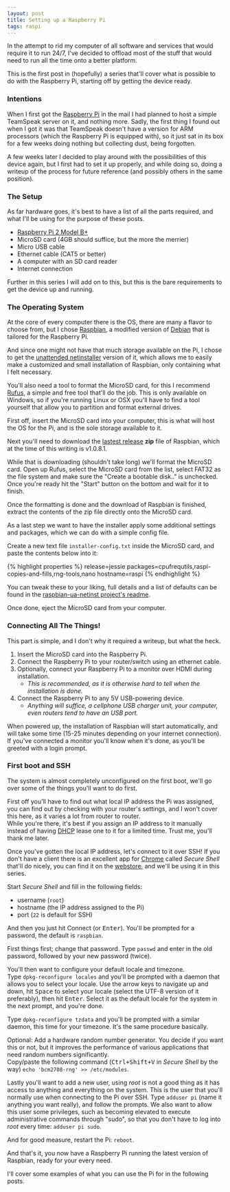 ```yaml
---
layout: post
title: Setting up a Raspberry Pi
tags: raspi
---
```

In the attempt to rid my computer of all software and services that would require it to run 24/7, I've decided to offload most of the stuff that would need to run all the time onto a better platform.

This is the first post in (hopefully) a series that'll cover what is possible to do with the Raspberry Pi, starting off by getting the device ready.
<!--more-->

### Intentions

When I first got the [Raspberry Pi](//www.raspberrypi.org/help/what-is-a-raspberry-pi/) in the mail I had planned to host a simple TeamSpeak server on it, and nothing more. Sadly, the first thing I found out when I got it was that TeamSpeak doesn't have a version for ARM processors (which the Raspberry Pi is equipped with), so it just sat in its box for a few weeks doing nothing but collecting dust, being forgotten.

A few weeks later I decided to play around with the possibilities of this device again, but I first had to set it up properly, and while doing so, doing a writeup of the process for future reference (and possibly others in the same position).

### The Setup

As far hardware goes, it's best to have a list of all the parts required, and what I'll be using for the purpose of these posts.

- [Raspberry Pi 2 Model B+](//www.raspberrypi.org/products/model-b-plus/)
- MicroSD card (4GB should suffice, but the more the merrier)
- Micro USB cable
- Ethernet cable (CAT5 or better)
- A computer with an SD card reader
- Internet connection

Further in this series I will add on to this, but this is the bare requirements to get the device up and running.

### The Operating System

At the core of every computer there is the OS, there are many a flavor to choose from, but I chose [Raspbian](//www.raspbian.org/), a modified version of [Debian](//www.debian.org/) that is tailored for the Raspberry Pi.

And since one might not have that much storage available on the Pi, I chose to get the [unattended netinstaller](//github.com/debian-pi/raspbian-ua-netinst) version of it, which allows me to easily make a customized and small installation of Raspbian, only containing what I felt necessary.

You'll also need a tool to format the MicroSD card, for this I recommend [Rufus](//rufus.akeo.ie/), a simple and free tool that'll do the job. This is only available on Windows, so if you're running Linux or OSX you'll have to find a tool yourself that allow you to partition and format external drives.

First off, insert the MicroSD card into your computer, this is what will host the OS for the Pi, and is the sole storage available to it.

Next you'll need to download the [lastest release](//github.com/debian-pi/raspbian-ua-netinst/releases/latest) **zip** file of Raspbian, which at the time of this writing is v1.0.8.1.

While that is downloading (shouldn't take long) we'll format the MicroSD card. Open up Rufus, select the MicroSD card from the list, select FAT32 as the file system and make sure the "Create a bootable disk.." is unchecked. Once you're ready hit the "Start" button on the bottom and wait for it to finish.

Once the formatting is done and the download of Raspbian is finished, extract the contents of the zip file directly onto the MicroSD card.

As a last step we want to have the installer apply some additional settings and packages, which we can do with a simple config file.

Create a new text file `installer-config.txt` inside the MicroSD card, and paste the contents below into it:

{% highlight properties %}
release=jessie
packages=cpufrequtils,raspi-copies-and-fills,rng-tools,nano
hostname=raspi
{% endhighlight %}

You can tweak these to your liking, full details and a list of defaults can be found in the [raspbian-ua-netinst project's readme](//github.com/debian-pi/raspbian-ua-netinst#installer-customization).

Once done, eject the MicroSD card from your computer.

### Connecting All The Things!

This part is simple, and I don't why it required a writeup, but what the heck.

1. Insert the MicroSD card into the Raspberry Pi.
2. Connect the Raspberry Pi to your router/switch using an ethernet cable.
3. Optionally, connect your Raspberry Pi to a monitor over HDMI during installation.
	- *This is recommended, as it is otherwise hard to tell when the installation is done.*
4. Connect the Raspberry Pi to any 5V USB-powering device.
	- *Anything will suffice, a cellphone USB charger unit, your computer, even routers tend to have an USB port.*

When powered up, the installation of Raspbian will start automatically, and will take some time (15-25 minutes depending on your internet connection).
If you've connected a monitor you'll know when it's done, as you'll be greeted with a login prompt.

### First boot and SSH

The system is almost completely unconfigured on the first boot, we'll go over some of the things you'll want to do first.

First off you'll have to find out what local IP address the Pi was assigned, you can find out by checking with your router's settings, and I won't cover this here, as it varies a lot from router to router.  
While you're there, it's best if you assign an IP address to it manually instead of having [DHCP](https://en.wikipedia.org/wiki/Dynamic_Host_Configuration_Protocol) lease one to it for a limited time. Trust me, you'll thank me later.

Once you've gotten the local IP address, let's connect to it over SSH! If you don't have a client there is an excellent app for [Chrome](//www.google.com/chrome/browser/) called *Secure Shell* that'll do nicely, you can find it on the [webstore](//chrome.google.com/webstore/detail/secure-shell/pnhechapfaindjhompbnflcldabbghjo), and we'll be using it in this series.

Start *Secure Shell* and fill in the following fields:

- username (`root`)
- hostname (the IP address assigned to the Pi)
- port (`22` is default for SSH)

And then you just hit Connect (or <kbd>Enter</kbd>). You'll be prompted for a password, the default is `raspbian`.

First things first; change that password. Type `passwd` and enter in the old password, followed by your new password (twice).

You'll then want to configure your default locale and timezone.  
Type `dpkg-reconfigure locales` and you'll be prompted with a daemon that allows you to select your locale. Use the arrow keys to navigate up and down, hit <kbd>Space</kbd> to select your locale (select the UTF-8 version of it preferably), then hit <kbd>Enter</kbd>. Select it as the default locale for the system in the next prompt, and you're done.

Type `dpkg-reconfigure tzdata` and you'll be prompted with a similar daemon, this time for your timezone. It's the same procedure basically.

Optional: Add a hardware random number generator. You decide if you want this or not, but it improves the performance of various applications that need random numbers significantly.  
Copy/paste the following command (<kbd>Ctrl+Shift+V</kbd> in *Secure Shell* by the way) `echo 'bcm2708-rng' >> /etc/modules`.

Lastly you'll want to add a new user, using *root* is not a good thing as it has access to anything and everything on the system. This is the user that you'll normally use when connecting to the Pi over SSH.
Type `adduser pi` (name it anything you want really), and follow the prompts. We also want to allow this user some privileges, such as becoming elevated to execute administrative commands through "sudo", so that you don't have to log into *root* every time: `adduser pi sudo`.  

And for good measure, restart the Pi: `reboot`.

And that's it, you now have a Raspberry Pi running the latest version of Raspbian, ready for your every need.

I'll cover some examples of what you can use the Pi for in the following posts.
